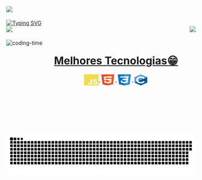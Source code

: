 <img src="https://github.com/Joycemasalla/Joycemasalla/assets/153030591/f0e9a7ab-8f19-445f-99e8-e109b7742ce9"/>
<br/>
<br/>
<a href="https://git.io/typing-svg"><img src="https://readme-typing-svg.herokuapp.com?font=roboto&size=35&pause=1000&color=5C0684&vCenter=true&random=false&width=800&lines=Oii%2C+eu+sou+a+Joyce;Esses+s%C3%A3o+alguns+dos+meu+projetos" alt="Typing SVG" /</a>

<div>
  
  <img  height="180em" src="https://github-readme-stats.vercel.app/api?username=Joycemasalla&show_icons=true&theme=midnight-purple&include_all_commits=true&count_private=true"/>
  <img align="right" height="180em" src="https://github-readme-stats.vercel.app/api/top-langs/?username=Joycemasalla&layout=compact&langs_count=16&theme=midnight-purple"/>
</div>
<div  align="center"> 
  <div style="display: inline_block"><br>
    <img align="left" height="250" alt="coding-time" src="code.gif">
    <h1 align="center">Melhores Tecnologias😁 </h1>
    <img align="center" height="30" width="40" alt="js-icon"  src="https://raw.githubusercontent.com/devicons/devicon/master/icons/javascript/javascript-plain.svg">
    <img align="center" height="30" width="40" alt="html-icon" src="https://raw.githubusercontent.com/devicons/devicon/master/icons/html5/html5-original.svg">
    <img align="center" height="30" width="40" alt="css-icon" src="https://raw.githubusercontent.com/devicons/devicon/master/icons/css3/css3-original.svg">
    <img align="center" height="30" width="40" alt="c-icon" src="https://raw.githubusercontent.com/devicons/devicon/master/icons/c/c-original.svg">
   </div>

   
![Snake animation](https://github.com/Joycemasalla/Joycemasalla/blob/output/github-contribution-grid-snake.svg)
